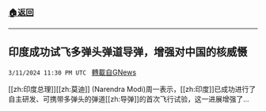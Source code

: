###  [:house:返回](README.md)
---


## 印度成功试飞多弹头弹道导弹，增强对中国的核威慑
`3/11/2024 11:30 PM UTC ` [轉載自GNews](https://gnews.org/articles/2385523)

[[zh:印度总理]][[zh:莫迪]] (Narendra Modi)周一表示，[[zh:印度]]已成功进行了自主研发、可携带多弹头的弹道[[zh:导弹]]的首次飞行试验，这一进展增强了...
